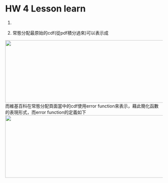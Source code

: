# HW 4 Lesson learn

1. 


2. 常態分配最原始的cdf(從pdf積分過來)可以表示成
<img src="https://drive.google.com/uc?export=view&id=1F81cIk24hf4YJUuf4tyU3iQOsiSPxqmN"  width="800" height="200">
而維基百科在常態分配頁面當中的cdf使用error function來表示，藉此簡化函數的表現形式，而error function的定義如下
<img src="https://drive.google.com/uc?export=view&id=1oKtma-My6a1saGnQR6zdFVEsz5tac_TR"  width="800" height="200">




